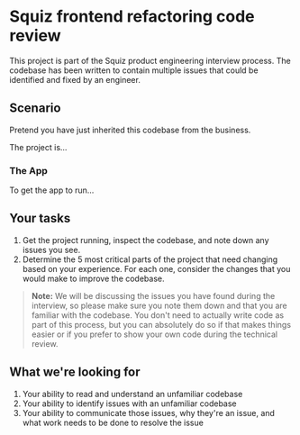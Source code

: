 # Squiz frontend refactoring code review

This project is part of the Squiz product engineering interview process. The codebase has been written to contain multiple issues that could be identified and fixed by an engineer.

## Scenario

Pretend you have just inherited this codebase from the business.

The project is...

### The App

To get the app to run...

## Your tasks

1. Get the project running, inspect the codebase, and note down any issues you see.
2. Determine the 5 most critical parts of the project that need changing based on your experience. For each one, consider the changes that you would make to improve the codebase.

> **Note:** We will be discussing the issues you have found during the interview, so please make sure you note them down and that you are familiar with the codebase. You don't need to actually write code as part of this process, but you can absolutely do so if that makes things easier or if you prefer to show your own code during the technical review.

## What we're looking for

1. Your ability to read and understand an unfamiliar codebase
1. Your ability to identify issues with an unfamiliar codebase
2. Your ability to communicate those issues, why they're an issue, and what work needs to be done to resolve the issue
